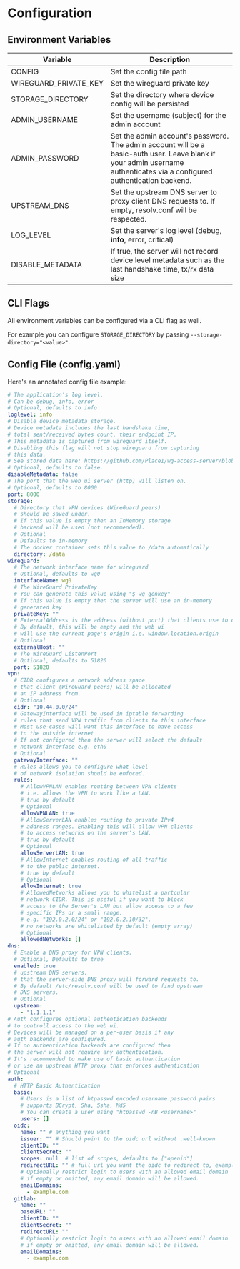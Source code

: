 # Configuration

## Environment Variables

| Variable              | Description |
|-----------------------|-------------|
| CONFIG                | Set the config file path |
| WIREGUARD_PRIVATE_KEY | Set the wireguard private key |
| STORAGE_DIRECTORY     | Set the directory where device config will be persisted |
| ADMIN_USERNAME        | Set the username (subject) for the admin account |
| ADMIN_PASSWORD        | Set the admin account's password. The admin account will be a basic-auth user. Leave blank if your admin username authenticates via a configured authentication backend. |
| UPSTREAM_DNS          | Set the upstream DNS server to proxy client DNS requests to. If empty, resolv.conf will be respected. |
| LOG_LEVEL             | Set the server's log level (debug, **info**, error, critical) |
| DISABLE_METADATA      | If true, the server will not record device level metadata such as the last handshake time, tx/rx data size |

## CLI Flags

All environment variables can be configured via a
CLI flag as well.

For example you can configure `STORAGE_DIRECTORY` by passing `--storage-directory="<value>"`.

## Config File (config.yaml)

Here's an annotated config file example:

```yaml
# The application's log level.
# Can be debug, info, error
# Optional, defaults to info
loglevel: info
# Disable device metadata storage.
# Device metadata includes the last handshake time,
# total sent/received bytes count, their endpoint IP.
# This metadata is captured from wireguard itself.
# Disabling this flag will not stop wireguard from capturing
# this data.
# See stored data here: https://github.com/Place1/wg-access-server/blob/master/internal/storage/contracts.go#L14
# Optional, defaults to false.
disableMetadata: false
# The port that the web ui server (http) will listen on.
# Optional, defaults to 8000
port: 8000
storage:
  # Directory that VPN devices (WireGuard peers)
  # should be saved under.
  # If this value is empty then an InMemory storage
  # backend will be used (not recommended).
  # Optional
  # Defaults to in-memory
  # The docker container sets this value to /data automatically
  directory: /data
wireguard:
  # The network interface name for wireguard
  # Optional, defaults to wg0
  interfaceName: wg0
  # The WireGuard PrivateKey
  # You can generate this value using "$ wg genkey"
  # If this value is empty then the server will use an in-memory
  # generated key
  privateKey: ""
  # ExternalAddress is the address (without port) that clients use to connect to the wireguard interface
  # By default, this will be empty and the web ui
  # will use the current page's origin i.e. window.location.origin
  # Optional
  externalHost: ""
  # The WireGuard ListenPort
  # Optional, defaults to 51820
  port: 51820
vpn:
  # CIDR configures a network address space
  # that client (WireGuard peers) will be allocated
  # an IP address from.
  # Optional
  cidr: "10.44.0.0/24"
  # GatewayInterface will be used in iptable forwarding
  # rules that send VPN traffic from clients to this interface
  # Most use-cases will want this interface to have access
  # to the outside internet
  # If not configured then the server will select the default
  # network interface e.g. eth0
  # Optional
  gatewayInterface: ""
  # Rules allows you to configure what level
  # of network isolation should be enfoced.
  rules:
    # AllowVPNLAN enables routing between VPN clients
    # i.e. allows the VPN to work like a LAN.
    # true by default
    # Optional
    allowVPNLAN: true
    # AllowServerLAN enables routing to private IPv4
    # address ranges. Enabling this will allow VPN clients
    # to access networks on the server's LAN.
    # true by default
    # Optional
    allowServerLAN: true
    # AllowInternet enables routing of all traffic
    # to the public internet.
    # true by default
    # Optional
    allowInternet: true
    # AllowedNetworks allows you to whitelist a partcular
    # network CIDR. This is useful if you want to block
    # access to the Server's LAN but allow access to a few
    # specific IPs or a small range.
    # e.g. "192.0.2.0/24" or "192.0.2.10/32".
    # no networks are whitelisted by default (empty array)
    # Optional
    allowedNetworks: []
dns:
  # Enable a DNS proxy for VPN clients.
  # Optional, Defaults to true
  enabled: true
  # upstream DNS servers.
  # that the server-side DNS proxy will forward requests to.
  # By default /etc/resolv.conf will be used to find upstream
  # DNS servers.
  # Optional
  upstream:
    - "1.1.1.1"
# Auth configures optional authentication backends
# to controll access to the web ui.
# Devices will be managed on a per-user basis if any
# auth backends are configured.
# If no authentication backends are configured then
# the server will not require any authentication.
# It's recommended to make use of basic authentication
# or use an upstream HTTP proxy that enforces authentication
# Optional
auth:
  # HTTP Basic Authentication
  basic:
    # Users is a list of htpasswd encoded username:password pairs
    # supports BCrypt, Sha, Ssha, Md5
    # You can create a user using "htpasswd -nB <username>"
    users: []
  oidc:
    name: "" # anything you want
    issuer: "" # Should point to the oidc url without .well-known
    clientID: ""
    clientSecret: ""
    scopes: null  # list of scopes, defaults to ["openid"]
    redirectURL: "" # full url you want the oidc to redirect to, example: https://vpn-admin.example.com/finish-signin
    # Optionally restrict login to users with an allowed email domain
    # if empty or omitted, any email domain will be allowed.
    emailDomains:
      - example.com
  gitlab:
    name: ""
    baseURL: ""
    clientID: ""
    clientSecret: ""
    redirectURL: ""
    # Optionally restrict login to users with an allowed email domain
    # if empty or omitted, any email domain will be allowed.
    emailDomains:
      - example.com
```
